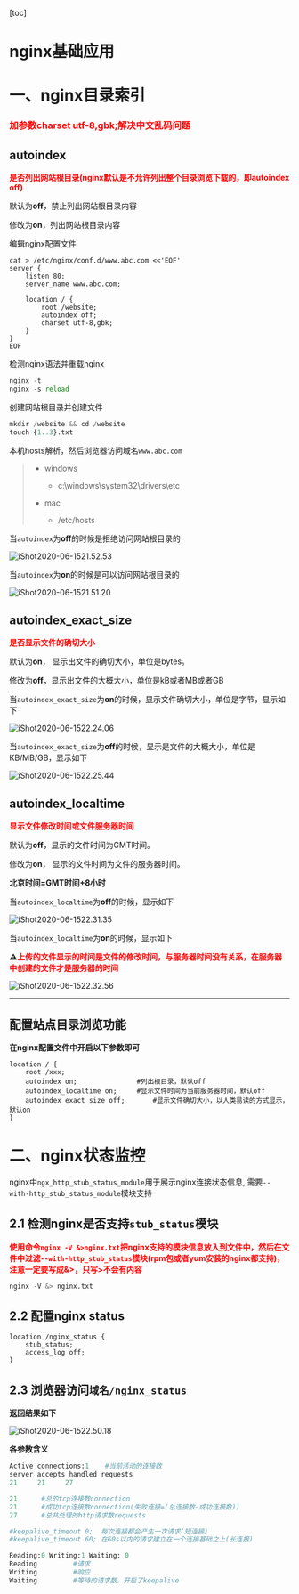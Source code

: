 [toc]



# nginx基础应用

# 一、nginx目录索引	

<h3 style=color:red>加参数charset utf-8,gbk;解决中文乱码问题</h3>

## autoindex

**<span style=color:red>是否列出网站根目录(nginx默认是不允许列出整个目录浏览下载的，即autoindex off)</span>**

默认为**off**，禁止列出网站根目录内容

修改为**on**，列出网站根目录内容



编辑nginx配置文件

```nginx
cat > /etc/nginx/conf.d/www.abc.com <<'EOF'
server {
    listen 80;
    server_name www.abc.com;

    location / {
        root /website;
        autoindex off;
        charset utf-8,gbk;
    }
}
EOF
```

检测nginx语法并重载nginx

```python
nginx -t
nginx -s reload
```

创建网站根目录并创建文件

```python
mkdir /website && cd /website
touch {1..3}.txt
```

本机hosts解析，然后浏览器访问域名`www.abc.com`

> - windows
>   - c:\windows\system32\drivers\etc
>
> - mac
>   - /etc/hosts

当`autoindex`为**off**的时候是拒绝访问网站根目录的

![iShot2020-06-1521.52.53](https://gitea.pptfz.cn/pptfz/picgo-images/raw/branch/master/img/iShot2020-06-1521.51.20.png)



当`autoindex`为**on**的时候是可以访问网站根目录的

![iShot2020-06-1521.51.20](https://gitea.pptfz.cn/pptfz/picgo-images/raw/branch/master/img/iShot2020-06-1522.24.06.png)





## autoindex_exact_size		

**<span style=color:red>是否显示文件的确切大小</span>**

默认为**on**， 显示出文件的确切大小，单位是bytes。 

修改为**off**，显示出文件的大概大小，单位是kB或者MB或者GB



当`autoindex_exact_size`为**on**的时候，显示文件确切大小，单位是字节，显示如下

![iShot2020-06-1522.24.06](https://gitea.pptfz.cn/pptfz/picgo-images/raw/branch/master/img/iShot2020-06-1521.52.53.png)

当`autoindex_exact_size`为**off**的时候，显示是文件的大概大小，单位是KB/MB/GB，显示如下

![iShot2020-06-1522.25.44](https://gitea.pptfz.cn/pptfz/picgo-images/raw/branch/master/img/iShot2020-06-1522.25.44.png)



## autoindex_localtime

**<span style=color:red>显示文件修改时间或文件服务器时间</span>**

默认为**off**，显示的文件时间为GMT时间。 

修改为**on**， 显示的文件时间为文件的服务器时间。



**北京时间=GMT时间+8小时**



当`autoindex_localtime`为**off**的时候，显示如下

![iShot2020-06-1522.31.35](https://gitea.pptfz.cn/pptfz/picgo-images/raw/branch/master/img/iShot2020-06-1522.31.35.png)

当`autoindex_localtime`为**on**的时候，显示如下

**⚠️<span style=color:red>上传的文件显示的时间是文件的修改时间，与服务器时间没有关系，在服务器中创建的文件才是服务器的时间</span>**

![iShot2020-06-1522.32.56](https://gitea.pptfz.cn/pptfz/picgo-images/raw/branch/master/img/iShot2020-06-1522.32.56.png)



---



## 配置站点目录浏览功能

**在nginx配置文件中开启以下参数即可**

```nginx
location / {
    root /xxx;
    autoindex on;				#列出根目录，默认off
    autoindex_localtime on;		#显示文件时间为当前服务器时间，默认off
    autoindex_exact_size off;		#显示文件确切大小，以人类易读的方式显示，默认on
}
```



# 二、nginx状态监控

nginx中`ngx_http_stub_status_module`用于展示nginx连接状态信息, 需要`--with-http_stub_status_module`模块支持



## 2.1 检测nginx是否支持`stub_status`模块

**<span style=color:red>使用命令`nginx -V &>nginx.txt`把nginx支持的模块信息放入到文件中，然后在文件中过滤`--with-http_stub_status`模块(rpm包或者yum安装的nginx都支持)，注意一定要写成&>，只写>不会有内容</span>**

```python
nginx -V &> nginx.txt
```



## 2.2 配置nginx status

```nginx
location /nginx_status {
    stub_status;
    access_log off;
}
```





## 2.3 浏览器访问`域名/nginx_status`

**返回结果如下**

![iShot2020-06-1522.50.18](https://gitea.pptfz.cn/pptfz/picgo-images/raw/branch/master/img/iShot2020-06-1522.50.18.png)



**各参数含义**

```python
Active connections:1    #当前活动的连接数
server accepts handled requests
21     21     27

21		#总的tcp连接数connection
21		#成功tcp连接数connection(失败连接=(总连接数-成功连接数))
27   	#总共处理的http请求数requests

#keepalive_timeout 0;  每次连接都会产生一次请求(短连接)
#keepalive_timeout 60; 在60s以内的请求建立在一个连接基础之上(长连接)

Reading:0 Writing:1 Waiting: 0
Reading			#请求
Writing			#响应
Waiting			#等待的请求数，开启了keepalive
```



